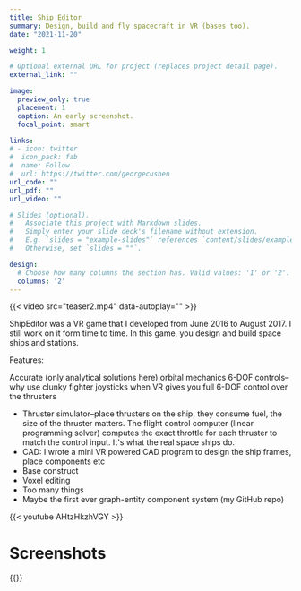 ```yaml
---
title: Ship Editor
summary: Design, build and fly spacecraft in VR (bases too).
date: "2021-11-20"

weight: 1

# Optional external URL for project (replaces project detail page).
external_link: ""

image:
  preview_only: true
  placement: 1
  caption: An early screenshot.
  focal_point: smart

links:
# - icon: twitter
#  icon_pack: fab
#  name: Follow
#  url: https://twitter.com/georgecushen
url_code: ""
url_pdf: ""
url_video: ""

# Slides (optional).
#   Associate this project with Markdown slides.
#   Simply enter your slide deck's filename without extension.
#   E.g. `slides = "example-slides"` references `content/slides/example-slides.md`.
#   Otherwise, set `slides = ""`.

design:
  # Choose how many columns the section has. Valid values: '1' or '2'.
  columns: '2'
---
```


{{< video src="teaser2.mp4" data-autoplay="" >}}

ShipEditor was a VR game that I developed from June 2016 to August 2017. I still work on it form time to time. In this game, you design and build space ships and stations.

Features: 

Accurate (only analytical solutions here) orbital mechanics
6-DOF controls–why use clunky fighter joysticks when VR gives you full 6-DOF control over the thrusters
- Thruster simulator–place thrusters on the ship, they consume fuel, the size of the thruster matters. The flight control computer (linear programming solver) computes the exact throttle for each thruster to match the control input. It's what the real space ships do.
- CAD: I wrote a mini VR powered CAD program to design the ship frames, place components etc
- Base construct
- Voxel editing
- Too many things
- Maybe the first ever graph-entity component system (my GitHub repo)


{{< youtube AHtzHkzhVGY >}}

# Screenshots

{{<gallery album="projects/ship_editor">}}